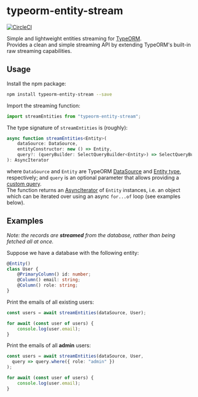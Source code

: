 # typeorm-entity-stream 
[![CircleCI](https://dl.circleci.com/status-badge/img/circleci/vknQo6eC53mwD54gA89Qd/9YavAuW9EYHYVmH5bSdupm/tree/main.svg?style=shield)](https://dl.circleci.com/status-badge/redirect/circleci/vknQo6eC53mwD54gA89Qd/9YavAuW9EYHYVmH5bSdupm/tree/main)

Simple and lightweight entities streaming for [TypeORM](https://typeorm.io/).  
Provides a clean and simple streaming API by extending TypeORM's built-in raw streaming capabilities.

## Usage
Install the npm package:
```sh
npm install typeorm-entity-stream --save
```
  
Import the streaming function:  
```ts
import streamEntities from "typeorm-entity-stream";
```

The type signature of `streamEntities` is (roughly):
```ts
async function streamEntities<Entity>(
    dataSource: DataSource,
    entityConstructor: new () => Entity,
    query?: (queryBuilder: SelectQueryBuilder<Entity>) => SelectQueryBuilder<Entity>
): AsyncIterator
```
where `DataSource` and `Entity` are TypeORM [DataSource](https://typeorm.io/data-source) and [Entity type](https://typeorm.io/entities), respectively; and `query` is an optional parameter that allows providing a [custom query](https://typeorm.io/select-query-builder).  
The function returns an [AsyncIterator](https://developer.mozilla.org/en-US/docs/Web/JavaScript/Reference/Global_Objects/AsyncIterator) of `Entity` instances, i.e. an object which can be iterated over using an async `for...of` loop (see examples below).

## Examples
_Note:  the records are **streamed** from the database, rather than being fetched all at once._

Suppose we have a database with the following entity:
```ts
@Entity()
class User {
    @PrimaryColumn() id: number;
    @Column() email: string;
    @Column() role: string;
}
```

Print the emails of all existing users:
```ts
const users = await streamEntities(dataSource, User);

for await (const user of users) {
    console.log(user.email);
}
```

Print the emails of all **admin** users:
```ts
const users = await streamEntities(dataSource, User, 
  query => query.where({ role: "admin" })
);

for await (const user of users) {
    console.log(user.email);
}
```
